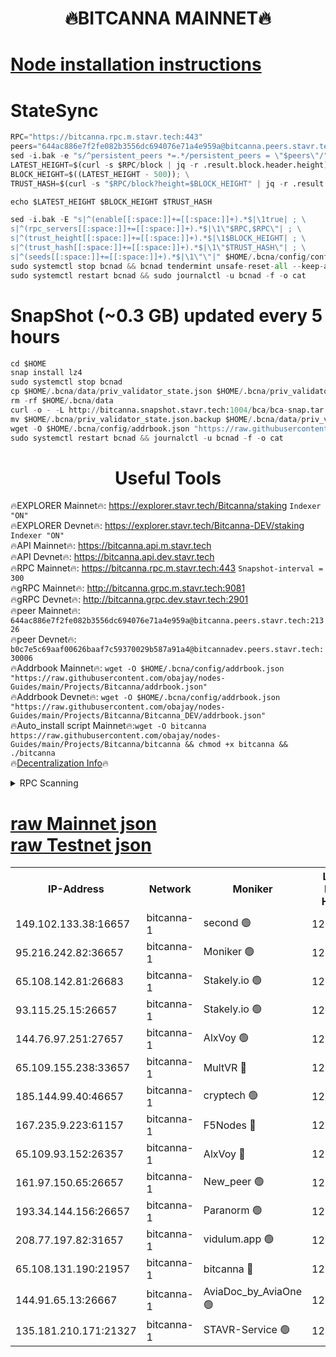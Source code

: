 <h1 align="center"> 🔥BITCANNA MAINNET🔥</h1>


[Node installation instructions](https://github.com/obajay/nodes-Guides/tree/main/Projects/Bitcanna)
=

# StateSync
```python
RPC="https://bitcanna.rpc.m.stavr.tech:443"
peers="644ac886e7f2fe082b3556dc694076e71a4e959a@bitcanna.peers.stavr.tech:21326"
sed -i.bak -e "s/^persistent_peers *=.*/persistent_peers = \"$peers\"/" $HOME/.bcna/config/config.toml
LATEST_HEIGHT=$(curl -s $RPC/block | jq -r .result.block.header.height); \
BLOCK_HEIGHT=$((LATEST_HEIGHT - 500)); \
TRUST_HASH=$(curl -s "$RPC/block?height=$BLOCK_HEIGHT" | jq -r .result.block_id.hash)

echo $LATEST_HEIGHT $BLOCK_HEIGHT $TRUST_HASH

sed -i.bak -E "s|^(enable[[:space:]]+=[[:space:]]+).*$|\1true| ; \
s|^(rpc_servers[[:space:]]+=[[:space:]]+).*$|\1\"$RPC,$RPC\"| ; \
s|^(trust_height[[:space:]]+=[[:space:]]+).*$|\1$BLOCK_HEIGHT| ; \
s|^(trust_hash[[:space:]]+=[[:space:]]+).*$|\1\"$TRUST_HASH\"| ; \
s|^(seeds[[:space:]]+=[[:space:]]+).*$|\1\"\"|" $HOME/.bcna/config/config.toml
sudo systemctl stop bcnad && bcnad tendermint unsafe-reset-all --keep-addr-book
sudo systemctl restart bcnad && sudo journalctl -u bcnad -f -o cat
```
# SnapShot (~0.3 GB) updated every 5 hours
```python
cd $HOME
snap install lz4
sudo systemctl stop bcnad
cp $HOME/.bcna/data/priv_validator_state.json $HOME/.bcna/priv_validator_state.json.backup
rm -rf $HOME/.bcna/data
curl -o - -L http://bitcanna.snapshot.stavr.tech:1004/bca/bca-snap.tar.lz4 | lz4 -c -d - | tar -x -C $HOME/.bcna --strip-components 2
mv $HOME/.bcna/priv_validator_state.json.backup $HOME/.bcna/data/priv_validator_state.json
wget -O $HOME/.bcna/config/addrbook.json "https://raw.githubusercontent.com/obajay/nodes-Guides/main/Projects/Bitcanna/addrbook.json"
sudo systemctl restart bcnad && journalctl -u bcnad -f -o cat
```

 <h1 align="center"> Useful Tools</h1>

🔥EXPLORER Mainnet🔥:    https://explorer.stavr.tech/Bitcanna/staking          `Indexer "ON"` \
🔥EXPLORER Devnet🔥:     https://explorer.stavr.tech/Bitcanna-DEV/staking     `Indexer "ON"` \
🔥API Mainnet🔥:         https://bitcanna.api.m.stavr.tech \
🔥API Devnet🔥:          https://bitcanna.api.dev.stavr.tech \
🔥RPC Mainnet🔥:         https://bitcanna.rpc.m.stavr.tech:443         `Snapshot-interval = 300` \
🔥gRPC Mainnet🔥:        http://bitcanna.grpc.m.stavr.tech:9081 \
🔥gRPC Devnet🔥:         http://bitcanna.grpc.dev.stavr.tech:2901 \
🔥peer Mainnet🔥:        `644ac886e7f2fe082b3556dc694076e71a4e959a@bitcanna.peers.stavr.tech:21326` \
🔥peer Devnet🔥:         `b0c7e5c69aaf00626baaf7c59370029b587a91a4@bitcannadev.peers.stavr.tech:30006` \
🔥Addrbook Mainnet🔥:    ```wget -O $HOME/.bcna/config/addrbook.json "https://raw.githubusercontent.com/obajay/nodes-Guides/main/Projects/Bitcanna/addrbook.json"``` \
🔥Addrbook Devnet🔥:    ```wget -O $HOME/.bcna/config/addrbook.json "https://raw.githubusercontent.com/obajay/nodes-Guides/main/Projects/Bitcanna/Bitcanna_DEV/addrbook.json"``` \
🔥Auto_install script Mainnet🔥:```wget -O bitcanna https://raw.githubusercontent.com/obajay/nodes-Guides/main/Projects/Bitcanna/bitcanna && chmod +x bitcanna && ./bitcanna``` \
🔥[Decentralization Info](https://github.com/obajay/StateSync-snapshots/tree/main/Projects/Bitcanna/Decentralization)🔥


<details>
<summary>RPC Scanning</summary>

<h2 align="center"> We scan nodes in real time every 4 hours. And we provide the final result of RPC endpoints.
We cannot influence the operation of these nodes in any way. </h2>


```python
If Voting Power is higher than 0 --> then the Node is a validator of the network and may be subject to attack and be a potential threat to the chain.
```
```python
We marked such validators with a red symbol
```

</details>

[raw Mainnet json](https://rpc-check.bcam.stavr.tech/bcam/rpc-bcam-result.json) \
[raw Testnet json](https://github.com/obajay/StateSync-snapshots/tree/main/Projects/Bitcanna/Rpc-Check-Testnet)
=



<table><tr><th>IP-Address</th><th>Network</th><th>Moniker</th><th>Latest Block Height</th><th>Earliest Block Height</th><th>Catching Up</th><th>Tx Index</th><th>Voting Power</th><th>Scan Time</th></tr><tr><td>149.102.133.38:16657</td><td>bitcanna-1</td><td>second 🟢</td><td>12556293</td><td>1</td><td>False</td><td>on</td><td>0</td><td>2024-02-12T21:28:05.392127619UTC</td></tr><tr><td>95.216.242.82:36657</td><td>bitcanna-1</td><td>Moniker 🟢</td><td>12556283</td><td>5776907</td><td>False</td><td>on</td><td>0</td><td>2024-02-12T21:27:04.575551169UTC</td></tr><tr><td>65.108.142.81:26683</td><td>bitcanna-1</td><td>Stakely.io 🟢</td><td>12556287</td><td>6152001</td><td>False</td><td>on</td><td>0</td><td>2024-02-12T21:27:28.676191674UTC</td></tr><tr><td>93.115.25.15:26657</td><td>bitcanna-1</td><td>Stakely.io 🟢</td><td>12556286</td><td>6520001</td><td>False</td><td>on</td><td>0</td><td>2024-02-12T21:27:22.166661886UTC</td></tr><tr><td>144.76.97.251:27657</td><td>bitcanna-1</td><td>AlxVoy 🟢</td><td>12556291</td><td>8805201</td><td>False</td><td>on</td><td>0</td><td>2024-02-12T21:27:54.739735545UTC</td></tr><tr><td>65.109.155.238:33657</td><td>bitcanna-1</td><td>MultVR 🔴</td><td>12556288</td><td>9933415</td><td>False</td><td>on</td><td>352752</td><td>2024-02-12T21:27:36.478473060UTC</td></tr><tr><td>185.144.99.40:46657</td><td>bitcanna-1</td><td>cryptech 🟢</td><td>12556282</td><td>11528001</td><td>False</td><td>on</td><td>0</td><td>2024-02-12T21:27:00.086398728UTC</td></tr><tr><td>167.235.9.223:61157</td><td>bitcanna-1</td><td>F5Nodes 🔴</td><td>12556289</td><td>12084001</td><td>False</td><td>on</td><td>570</td><td>2024-02-12T21:27:38.775352015UTC</td></tr><tr><td>65.109.93.152:26357</td><td>bitcanna-1</td><td>AlxVoy 🔴</td><td>12556293</td><td>12109301</td><td>False</td><td>on</td><td>1391776</td><td>2024-02-12T21:28:05.964933815UTC</td></tr><tr><td>161.97.150.65:26657</td><td>bitcanna-1</td><td>New_peer 🟢</td><td>12556287</td><td>12254001</td><td>False</td><td>on</td><td>0</td><td>2024-02-12T21:27:29.012253784UTC</td></tr><tr><td>193.34.144.156:26657</td><td>bitcanna-1</td><td>Paranorm 🟢</td><td>12556289</td><td>12271301</td><td>False</td><td>on</td><td>0</td><td>2024-02-12T21:27:43.478324980UTC</td></tr><tr><td>208.77.197.82:31657</td><td>bitcanna-1</td><td>vidulum.app 🟢</td><td>12556287</td><td>12386934</td><td>False</td><td>on</td><td>0</td><td>2024-02-12T21:27:31.935838423UTC</td></tr><tr><td>65.108.131.190:21957</td><td>bitcanna-1</td><td>bitcanna 🔴</td><td>12556289</td><td>12456289</td><td>False</td><td>on</td><td>409644</td><td>2024-02-12T21:27:43.214122415UTC</td></tr><tr><td>144.91.65.13:26667</td><td>bitcanna-1</td><td>AviaDoc_by_AviaOne 🟢</td><td>12556291</td><td>12542401</td><td>False</td><td>on</td><td>0</td><td>2024-02-12T21:27:52.104194421UTC</td></tr><tr><td>135.181.210.171:21327</td><td>bitcanna-1</td><td>STAVR-Service 🟢</td><td>12556291</td><td>12553501</td><td>False</td><td>on</td><td>0</td><td>2024-02-12T21:27:54.483863646UTC</td></tr></table>
